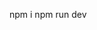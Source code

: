 npm i
npm run dev

<!-- https://www.figma.com/file/xJF3K9M088ei5JOCa40nrM/Free-Travel-UI-Landing-Page-(Community)?node-id=0-1&t=rEtx553vYficmnnV-0 -->